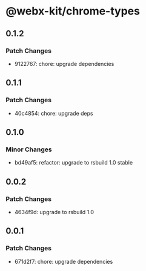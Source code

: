 # @webx-kit/chrome-types

## 0.1.2

### Patch Changes

- 9122767: chore: upgrade dependencies

## 0.1.1

### Patch Changes

- 40c4854: chore: upgrade deps

## 0.1.0

### Minor Changes

- bd49af5: refactor: upgrade to rsbuild 1.0 stable

## 0.0.2

### Patch Changes

- 4634f9d: upgrade to rsbuild 1.0

## 0.0.1

### Patch Changes

- 671d2f7: chore: upgrade dependencies
